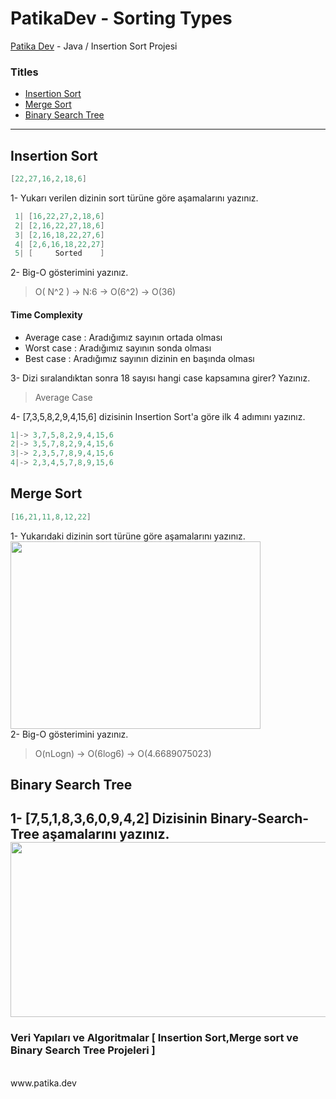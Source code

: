 # PatikaDev - Sorting Types
[Patika Dev](www.patika.dev) - Java / Insertion Sort Projesi
### Titles
* [Insertion Sort](https://github.com/REFUPANKER/PatikaDev_SortingTypes#insertion-sort)
* [Merge Sort](https://github.com/REFUPANKER/PatikaDev_SortingTypes#merge-sort)
* [Binary Search Tree](https://github.com/REFUPANKER/PatikaDev_SortingTypes#binary-search-tree)
---
## Insertion Sort
```java
[22,27,16,2,18,6]
```
1- Yukarı verilen dizinin sort türüne göre aşamalarını yazınız.
```Java
 1| [16,22,27,2,18,6]
 2| [2,16,22,27,18,6]
 3| [2,16,18,22,27,6]
 4| [2,6,16,18,22,27]
 5| [     Sorted    ]
```
2- Big-O gösterimini yazınız.
> O(  N^2 ) -> N:6 -> O(6^2) -> O(36)  
#### Time Complexity
* Average case  : Aradığımız sayının ortada olması
* Worst case    : Aradığımız sayının sonda olması 
* Best case     : Aradığımız sayının dizinin en başında olması

3- Dizi sıralandıktan sonra 18 sayısı hangi case kapsamına girer? Yazınız.
> Average Case


4- [7,3,5,8,2,9,4,15,6] dizisinin Insertion Sort'a göre ilk 4 adımını yazınız.
```java
1|-> 3,7,5,8,2,9,4,15,6
2|-> 3,5,7,8,2,9,4,15,6
3|-> 2,3,5,7,8,9,4,15,6
4|-> 2,3,4,5,7,8,9,15,6
```
## Merge Sort
```java
[16,21,11,8,12,22]
```
1- Yukarıdaki dizinin sort türüne göre aşamalarını yazınız.
<br/>
<img width="400" height="300" algin="left" src="https://user-images.githubusercontent.com/68808212/187883638-5d0316b4-7349-4427-ab4f-8984066f85f1.png"/>
<br/>
2- Big-O gösterimini yazınız.
> O(nLogn) -> O(6log6) -> O(4.6689075023)

## Binary Search Tree
1- [7,5,1,8,3,6,0,9,4,2] Dizisinin Binary-Search-Tree aşamalarını yazınız.
<br/>
<img width="600" height="280" src="https://user-images.githubusercontent.com/68808212/187891975-bb02b65d-7a2f-47b4-855e-079dfed2698c.png"/>
<br/>
---
### Veri Yapıları ve Algoritmalar [ Insertion Sort,Merge sort ve Binary Search Tree Projeleri ] 
<br/>
www.patika.dev
